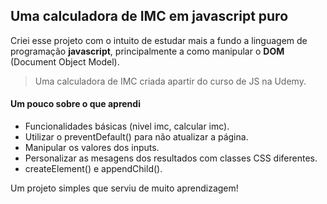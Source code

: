 ## Uma calculadora de IMC em javascript puro

Criei esse projeto com o intuito de estudar mais a fundo a linguagem de programação **javascript**, principalmente a como manipular o **DOM** (Document Object Model).

> Uma calculadora de IMC criada apartir do curso de JS na Udemy.

#### Um pouco sobre o que aprendi

- Funcionalidades básicas (nivel imc, calcular imc).
- Utilizar o preventDefault() para não atualizar a página.
- Manipular os valores dos inputs.
- Personalizar as mesagens dos resultados com classes CSS diferentes.
- createElement() e appendChild().

Um projeto simples que serviu de muito aprendizagem!
